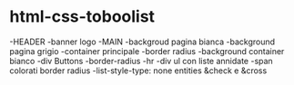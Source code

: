 # html-css-toboolist
-HEADER 
-banner logo 
-MAIN
 -backgroud pagina bianca
 -background pagina grigio
 -container principale
 -border radius
 -background container bianco
 -div Buttons
 -border-radius
 -hr
 -div ul con liste annidate
 -span colorati border radius
 -list-style-type: none
 entities &check e &cross